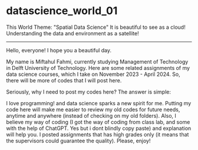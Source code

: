 # datascience_world_01
This World Theme: "Spatial Data Science"
It is beautiful to see as a cloud! Understanding the data and environment as a satellite!

----

Hello, everyone! I hope you a beautiful day.

My name is Miftahul Fahmi, currently studying Management of Technology in Delft University of Technology. Here are some related assignments of my data science courses, which I take on November 2023 - April 2024. So, there will be more of codes that I will post here.

Seriously, why I need to post my codes here? The answer is simple:

I love programming! and data science sparks a new spirit for me. Putting my code here will make me easier to review my old codes for future needs, anytime and anywhere (instead of checking on my old folders). Also, I believe my way of coding (I got the way of coding from class lab, and some with the help of ChatGPT. Yes but i dont blindly copy paste) and explanation will help you.
I posted assignments that has high grades only (it means that the supervisors could guarantee the quality).
Please, enjoy!

